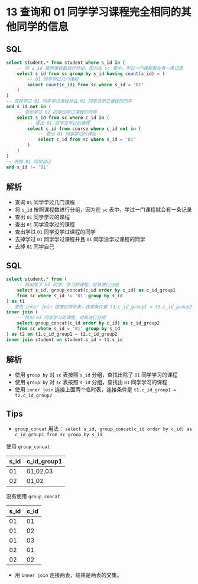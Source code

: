 # 13 查询和 01 同学学习课程完全相同的其他同学的信息

## SQL

```sql
select student.* from student where s_id in (
	-- 将 s_id 按照课程数进行分组，因为在 sc 表中，学过一门课程就会有一条记录
	select s_id from sc group by s_id having count(s_id) = (
		-- 01 同学学过几门课程
		select count(c_id) from sc where s_id = '01'
	)
)
-- 去掉学过 01 同学学过课程并且 01 同学没学过课程的同学
and s_id not in (
	-- 查出学过 01 同学没学过课程的同学
	select s_id from sc where c_id in (
		-- 查出 01 同学没学过的课程
		select c_id from course where c_id not in (
			-- 查出 01 同学学过的课程
			select c_id from sc where s_id = '01'
		)
	)
)
-- 去掉 01 同学自己
and s_id != '01'
```

## 解析

- 查询 `01` 同学学过几门课程
- 将 `s_id` 按照课程数进行分组，因为在 `sc` 表中，学过一门课程就会有一条记录
- 查出 `01` 同学学过的课程
- 查出 `01` 同学没学过的课程
- 查出学过 `01` 同学没学过课程的同学
- 去掉学过 `01` 同学学过课程并且 `01` 同学没学过课程的同学
- 去掉 `01` 同学自己

## SQL

```sql
select student.* from (
	-- 找出除了 01 同学，学习的课程，对其进行分组
	select s_id, group_concat(c_id order by c_id) as c_id_group1 
	from sc where s_id != '01' group by s_id
) as t1
-- 使用 inner join 连接这两张表，连接条件是 t1.c_id_group1 = t2.c_id_group2
inner join (
	-- 找出 01 同学学习的课程，对其进行分组
	select group_concat(c_id order by c_id) as c_id_group2 
	from sc where s_id = '01' group by s_id
) as t2 on t1.c_id_group1 = t2.c_id_group2
inner join student on student.s_id = t1.s_id

```

## 解析

- 使用 `group by` 对 `sc` 表按照 `s_id` 分组，查找出除了 `01` 同学学习的课程
- 使用 `group by` 对 `sc` 表按照 `s_id` 分组，查找出 `01` 同学学习的课程
- 使用 `inner join` 连接上面两个临时表，连接条件是 `t1.c_id_group1 = t2.c_id_group2`

## Tips

- `group_concat` 用法： `select s_id, group_concat(c_id order by c_id) as c_id_group1 from sc group by s_id`

使用 `group_concat`

| s_id | c_id_group1 |
| --- | --- |
| 01 | 01,02,03 |
| 02 | 01,02 |

没有使用 `group_concat`

| s_id | c_id |
| --- | --- |
| 01 | 01 |
| 01 | 02 |
| 01 | 03 |
| 02 | 01 |
| 02 | 02 |
- 用 `inner join` 连接两表，结果是两表的交集。
